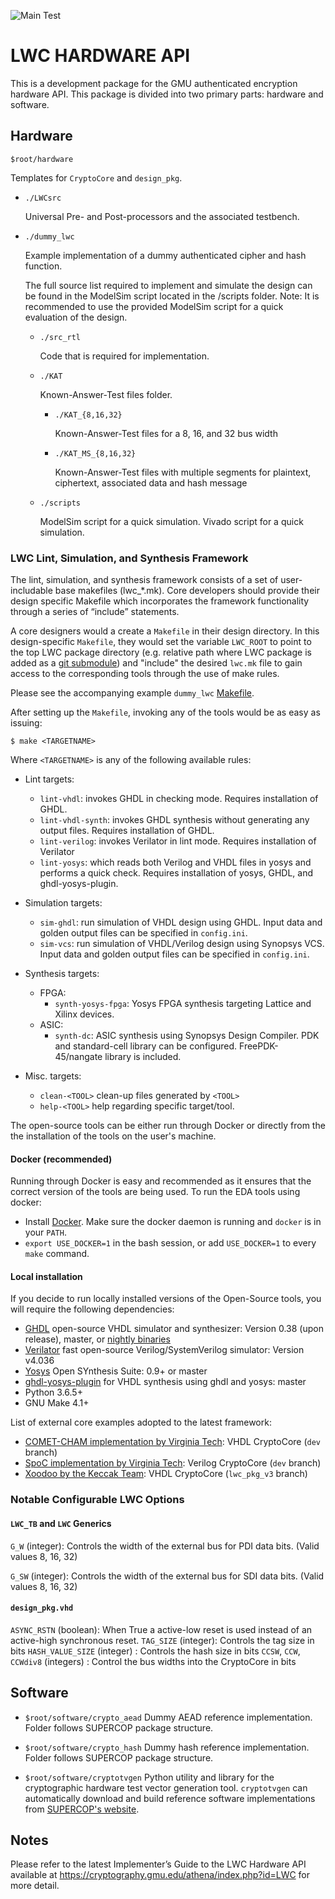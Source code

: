 ![Main Test](https://github.com/GMUCERG/LWC/workflows/Main%20Test/badge.svg?branch=dev)
# LWC HARDWARE API
This is a development package for the GMU authenticated encryption hardware API.
This package is divided into two primary parts: hardware and software.


## Hardware
`$root/hardware`

Templates for `CryptoCore` and `design_pkg`.

* `./LWCsrc`

    Universal Pre- and Post-processors and the associated testbench.
    
*  `./dummy_lwc`
   
    Example implementation of a dummy authenticated cipher and hash function. 

    The full source list required to implement and simulate the design can be found in the ModelSim script located in the /scripts folder.
    Note: It is recommended to use the provided ModelSim script for a quick evaluation of the design.

    * `./src_rtl`
   
        Code that is required for implementation.
        
    * `./KAT`
    
        Known-Answer-Test files folder.

        * `./KAT_{8,16,32}`
    
            Known-Answer-Test files for a 8, 16, and 32 bus width
           
        * `./KAT_MS_{8,16,32}`
    
            Known-Answer-Test files with multiple segments for
            plaintext, ciphertext, associated data and hash message


    * `./scripts`
    
        ModelSim script for a quick simulation.
        Vivado script for a quick simulation.

### LWC Lint, Simulation, and Synthesis Framework
The lint, simulation, and synthesis framework consists of a set of user-includable base makefiles (lwc_*.mk). 
Core developers should provide their design specific Makefile which incorporates the framework functionality 
through a series of “include” statements.

A core designers would a create a `Makefile` in their design directory. In this design-specific `Makefile`, they 
would set the variable `LWC_ROOT` to point to the top LWC package directory (e.g. relative path where LWC package is added as a 
[git submodule](https://git-scm.com/book/en/v2/Git-Tools-Submodules)) and "include" the desired `lwc.mk` file to 
gain access to the corresponding tools through the use of make rules. 

Please see the accompanying example `dummy_lwc` [Makefile](hardware/dummy_lwc/src_rtl/Makefile).

After setting up the `Makefile`, invoking any of the tools would be as easy as issuing:

`$ make <TARGETNAME>`

Where `<TARGETNAME>` is any of the following available rules:


- Lint targets:
    - `lint-vhdl`: invokes GHDL in checking mode. Requires installation of GHDL.
    - `lint-vhdl-synth`: invokes GHDL synthesis without generating any output files. Requires installation of GHDL.
    - `lint-verilog`: invokes Verilator in lint mode. Requires installation of Verilator
    - `lint-yosys`: which reads both Verilog and VHDL files in yosys and performs a quick check. Requires installation of yosys, GHDL, and ghdl-yosys-plugin.

- Simulation targets:
    - `sim-ghdl`: run simulation of VHDL design using GHDL. Input data and golden output files can be specified in `config.ini`.
    - `sim-vcs`: run simulation of VHDL/Verilog design using Synopsys VCS. Input data and golden output files can be specified in `config.ini`.

- Synthesis targets:
  - FPGA:
    - `synth-yosys-fpga`: Yosys FPGA synthesis targeting Lattice and Xilinx devices.
  - ASIC:
    - `synth-dc`: ASIC synthesis using Synopsys Design Compiler. PDK and standard-cell library can be configured. FreePDK-45/nangate library is included.

- Misc. targets:
  - `clean-<TOOL>` clean-up files generated by `<TOOL>`
  - `help-<TOOL>` help regarding specific target/tool.



The open-source tools can be either run through Docker or directly from the the installation of the tools on the user's machine.

#### Docker (recommended)
Running through Docker is easy and recommended as it ensures that the correct version of the tools are being used.
To run the EDA tools using docker:
  - Install [Docker](https://docs.docker.com/get-docker/). Make sure the docker daemon is running and `docker` is in your `PATH`.
  - `export USE_DOCKER=1` in the bash session, or add `USE_DOCKER=1` to every `make` command.

#### Local installation
If you decide to run locally installed versions of the Open-Source tools, you will require the following dependencies:
  - [GHDL](https://github.com/ghdl/ghdl) open-source VHDL simulator and synthesizer: Version 0.38 (upon release), master, or [nightly binaries](https://github.com/ghdl/ghdl/releases/tag/nightly)
  - [Verilator](https://github.com/verilator/verilator) fast open-source Verilog/SystemVerilog simulator: Version v4.036
  - [Yosys](https://github.com/YosysHQ/yosys) Open SYnthesis Suite: 0.9+ or master
  - [ghdl-yosys-plugin](https://github.com/ghdl/ghdl-yosys-plugin) for VHDL synthesis using ghdl and yosys: master
  - Python 3.6.5+
  - GNU Make 4.1+


List of external core examples adopted to the latest framework:
- [COMET-CHAM implementation by Virginia Tech](https://github.com/kammoh/comet_cham_lwc_v2/tree/dev): VHDL CryptoCore (`dev` branch)
- [SpoC implementation by Virginia Tech](https://github.com/kammoh/spoc_lwc/tree/dev): Verilog CryptoCore (`dev` branch)
- [Xoodoo by the Keccak Team](https://github.com/kammoh/Xoodoo/tree/lwc_pkg_v3): VHDL CryptoCore (`lwc_pkg_v3` branch)

### Notable Configurable LWC Options

#### `LWC_TB` and `LWC` Generics
`G_W`  (integer): Controls the width of the external bus for PDI data bits. (Valid values 8, 16, 32)

`G_SW` (integer): Controls the width of the external bus for SDI data bits. (Valid values 8, 16, 32)

#### `design_pkg.vhd`
`ASYNC_RSTN` (boolean): When True a active-low reset is used instead of an active-high synchronous reset.
`TAG_SIZE` (integer): Controls the tag size in bits
`HASH_VALUE_SIZE` (integer) : Controls the hash size in bits
`CCSW`, `CCW`, `CCWdiv8` (integers) : Control the bus widths into the CryptoCore in bits
 



## Software

* `$root/software/crypto_aead`
  Dummy AEAD reference implementation.
  Folder follows SUPERCOP package structure.
    
* `$root/software/crypto_hash`
  Dummy hash reference implementation.
  Folder follows SUPERCOP package structure. 
  
* `$root/software/cryptotvgen`
  Python utility and library for the cryptographic hardware test vector generation tool.
  `cryptotvgen` can automatically download and build reference software implementations from [SUPERCOP's website](https://bench.cr.yp.to/supercop.html).


## Notes
Please refer to the latest Implementer’s Guide to the LWC Hardware API
available at https://cryptography.gmu.edu/athena/index.php?id=LWC
for more detail.
